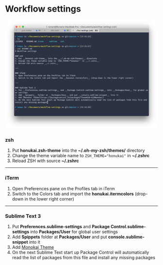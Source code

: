# Workflow settings

![Preview](https://github.com/karatsuba/workflow-settings/blob/master/example.png)

### zsh
1. Put __honukai.zsh-theme__ into the __~/.oh-my-zsh/themes/__ directory
2. Change the theme variable name to `ZSH_THEME="honukai"` in __~/.zshrc__
3. Reload ZSH with source __~/.zshrc__

---

### iTerm
1. Open Preferences pane on the Profiles tab in iTerm
2. Switch to the Colors tab and import the __honukai.itermcolors__ (drop-down in the lower right corner)

---

### Sublime Text 3
1. Put __Preferences.sublime-settings__ and __Package Control.sublime-settings__ into __Packages/User__ for global user settings
2. Add __Spippets__ folder at __Packages/User__ and put __console.sublime-snippet__ into it
3. Add [Monokai Theme](https://packagecontrol.io/packages/Theme%20-%20Monokai)
4. On the next Sublime Text start up Package Control will automatically read the list of packages from this file and install any missing packages
